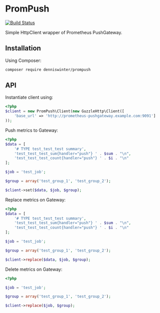 # PromPush
[![Build Status](https://travis-ci.org/denniswinter/PromPush.svg?branch=master)](https://travis-ci.org/denniswinter/PromPush)

Simple HttpClient wrapper of Prometheus PushGateway.

## Installation

Using Composer:

```bash
composer require denniswinter/prompush
```

## API

Instantiate client using:

```php
<?php
$client = new PromPush\Client(new GuzzleHttp\Client([
    'base_url' => 'http://prometheus-pushgateway.example.com:9091']
));
```

Push metrics to Gateway:

```php
<?php
$data = [
    '# TYPE test_test_test summary',
    'test_test_test_sum{handler="push"} ' . $sum . "\n",
    'test_test_test_count{handler="push"} ' . $i . "\n"
];

$job = 'test_job';

$group = array('test_group_1', 'test_group_2');

$client->set($data, $job, $group);
```

Replace metrics on Gateway:

```php
<?php
$data = [
    '# TYPE test_test_test summary',
    'test_test_test_sum{handler="push"} ' . $sum . "\n",
    'test_test_test_count{handler="push"} ' . $i . "\n"
];

$job = 'test_job';

$group = array('test_group_1', 'test_group_2');

$client->replace($data, $job, $group);
```

Delete metrics on Gateway:

```php
<?php

$job = 'test_job';

$group = array('test_group_1', 'test_group_2');

$client->replace($job, $group);
```